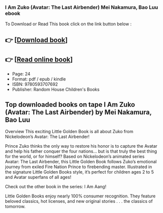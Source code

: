 ### I Am Zuko (Avatar: The Last Airbender) Mei Nakamura, Bao Luu ebook

To Download or Read This book click on the link button below :

## 👉  [**[Download book](http://ebooksharez.info/download.php?group=book&from=github.com&id=695130&lnk=1061 "Download book")**]

## 👉  [**[Read online book](http://ebooksharez.info/download.php?group=book&from=github.com&id=695130&lnk=1061 "Read online book")**]


* Page: 24
* Format: pdf / epub / kindle
* ISBN: 9780593707692
* Publisher: Random House Children&#039;s Books



## Top downloaded books on tape I Am Zuko (Avatar: The Last Airbender) by Mei Nakamura, Bao Luu


Overview
This exciting Little Golden Book is all about Zuko from Nickelodeon’s Avatar: The Last Airbender!
 
 Prince Zuko thinks the only way to restore his honor is to capture the Avatar and help his father conquer the four nations… but is that truly the best thing for the world, or for himself? Based on Nickelodeon’s animated series Avatar: The Last Airbender, this Little Golden Book follows Zuko’s emotional journey from exiled Fire Nation Prince to firebending master. Illustrated in the signature Little Golden Books style, it’s perfect for children ages 2 to 5 and Avatar superfans of all ages!
 
 Check out the other book in the series: I Am Aang!
 
 Little Golden Books enjoy nearly 100% consumer recognition. They feature beloved classics, hot licenses, and new original stories . . . the classics of tomorrow.



